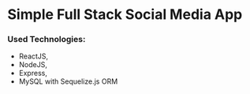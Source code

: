 # Simple Full Stack Social Media App 
### Used Technologies:
- ReactJS,
- NodeJS,
- Express,
- MySQL with Sequelize.js ORM
